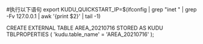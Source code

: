 #执行以下语句
export KUDU_QUICKSTART_IP=$(ifconfig | grep "inet " | grep -Fv 127.0.0.1 |  awk '{print $2}' | tail -1)


CREATE EXTERNAL TABLE AREA_20210716
STORED AS KUDU
TBLPROPERTIES (
  'kudu.table_name' = 'AREA_20210716'
);